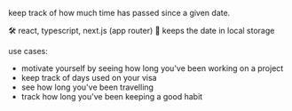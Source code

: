 keep track of how much time has passed since a given date.

🛠️ react, typescript, next.js (app router)
📁 keeps the date in local storage

use cases:
- motivate yourself by seeing how long you've been working on a project
- keep track of days used on your visa
- see how long you've been travelling
- track how long you've been keeping a good habit
